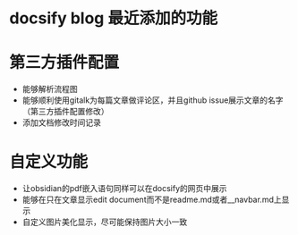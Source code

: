 # docsify blog 最近添加的功能

# 第三方插件配置
- 能够解析流程图
- 能够顺利使用gitalk为每篇文章做评论区，并且github issue展示文章的名字（第三方插件配置修改）
- 添加文档修改时间记录

# 自定义功能
- 让obsidian的pdf嵌入语句同样可以在docsify的网页中展示
- 能够在只在文章显示edit document而不是readme.md或者__navbar.md上显示
- 自定义图片美化显示，尽可能保持图片大小一致
